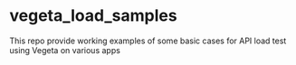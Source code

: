# vegeta_load_samples
This repo provide working examples of some basic cases for API load test using Vegeta on various apps
